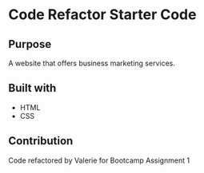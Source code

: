 # Code Refactor Starter Code

## Purpose
A website that offers business marketing services.

## Built with
* HTML
* CSS

## Contribution
Code refactored by Valerie for Bootcamp Assignment 1

